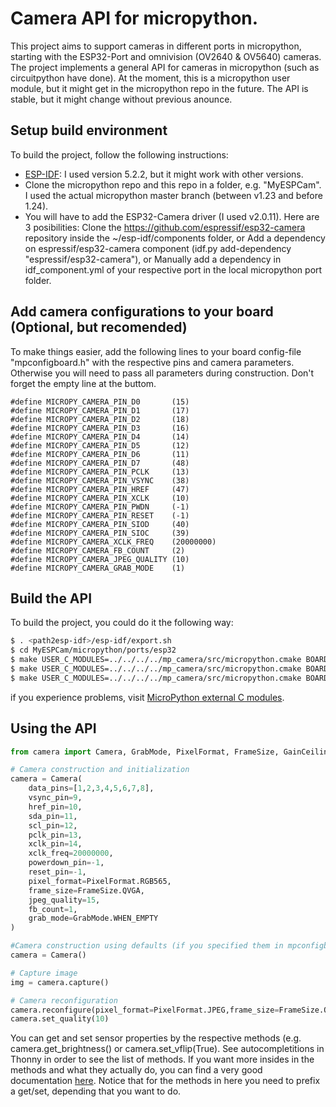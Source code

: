 # Camera API for micropython.
This project aims to support cameras in different ports in micropython, starting with the ESP32-Port and omnivision (OV2640 & OV5640) cameras. The project implements a general API for cameras in micropython (such as circuitpython have done).
At the moment, this is a micropython user module, but it might get in the micropython repo in the future.
The API is stable, but it might change without previous anounce.

## Setup build environment
To build the project, follow the following instructions:
- [ESP-IDF](https://docs.espressif.com/projects/esp-idf/en/v5.2.2/esp32/get-started/index.html): I used version 5.2.2, but it might work with other versions.
- Clone the micropython repo and this repo in a folder, e.g. "MyESPCam". I used the actual micropython master branch (between v1.23 and before 1.24).
- You will have to add the ESP32-Camera driver (I used v2.0.11). Here are 3 posibilities:
    Clone the https://github.com/espressif/esp32-camera repository inside the ~/esp-idf/components folder, or
    Add a dependency on espressif/esp32-camera component (idf.py add-dependency "espressif/esp32-camera"), or
    Manually add a dependency in idf_component.yml of your respective port in the local micropython port folder.

## Add camera configurations to your board (Optional, but recomended)
To make things easier, add the following lines to your board config-file "mpconfigboard.h" with the respective pins and camera parameters. Otherwise you will need to pass all parameters during construction.
Don't forget the empty line at the buttom.

```
#define MICROPY_CAMERA_PIN_D0       (15)
#define MICROPY_CAMERA_PIN_D1       (17)
#define MICROPY_CAMERA_PIN_D2       (18)
#define MICROPY_CAMERA_PIN_D3       (16)
#define MICROPY_CAMERA_PIN_D4       (14)
#define MICROPY_CAMERA_PIN_D5       (12)
#define MICROPY_CAMERA_PIN_D6       (11)
#define MICROPY_CAMERA_PIN_D7       (48)
#define MICROPY_CAMERA_PIN_PCLK     (13)
#define MICROPY_CAMERA_PIN_VSYNC    (38)
#define MICROPY_CAMERA_PIN_HREF     (47)
#define MICROPY_CAMERA_PIN_XCLK     (10)
#define MICROPY_CAMERA_PIN_PWDN     (-1)
#define MICROPY_CAMERA_PIN_RESET    (-1)
#define MICROPY_CAMERA_PIN_SIOD     (40)
#define MICROPY_CAMERA_PIN_SIOC     (39)
#define MICROPY_CAMERA_XCLK_FREQ    (20000000)
#define MICROPY_CAMERA_FB_COUNT     (2)
#define MICROPY_CAMERA_JPEG_QUALITY (10)
#define MICROPY_CAMERA_GRAB_MODE    (1)

```

## Build the API
To build the project, you could do it the following way:

```bash
$ . <path2esp-idf>/esp-idf/export.sh
$ cd MyESPCam/micropython/ports/esp32
$ make USER_C_MODULES=../../../../mp_camera/src/micropython.cmake BOARD=<Your-Board> clean
$ make USER_C_MODULES=../../../../mp_camera/src/micropython.cmake BOARD=<Your-Board> submodules
$ make USER_C_MODULES=../../../../mp_camera/src/micropython.cmake BOARD=<Your-Board> all
```
if you experience problems, visit [MicroPython external C modules](https://docs.micropython.org/en/latest/develop/cmodules.html).

## Using the API
```python
from camera import Camera, GrabMode, PixelFormat, FrameSize, GainCeiling

# Camera construction and initialization
camera = Camera(
    data_pins=[1,2,3,4,5,6,7,8],
    vsync_pin=9,
    href_pin=10,
    sda_pin=11,
    scl_pin=12,
    pclk_pin=13,
    xclk_pin=14,
    xclk_freq=20000000,
    powerdown_pin=-1,
    reset_pin=-1,
    pixel_format=PixelFormat.RGB565,
    frame_size=FrameSize.QVGA,
    jpeg_quality=15,
    fb_count=1,
    grab_mode=GrabMode.WHEN_EMPTY
)

#Camera construction using defaults (if you specified them in mpconfigboard.h)
camera = Camera()

# Capture image
img = camera.capture()

# Camera reconfiguration 
camera.reconfigure(pixel_format=PixelFormat.JPEG,frame_size=FrameSize.QVGA,grab_mode=GrabMode.LATEST, fb_count=2)
camera.set_quality(10)
```

You can get and set sensor properties by the respective methods (e.g. camera.get_brightness() or camera.set_vflip(True). See autocompletitions in Thonny in order to see the list of methods.
If you want more insides in the methods and what they actually do, you can find a very good documentation [here](https://docs.circuitpython.org/en/latest/shared-bindings/espcamera/index.html).
Notice that for the methods in here you need to prefix a get/set, depending that you want to do.
